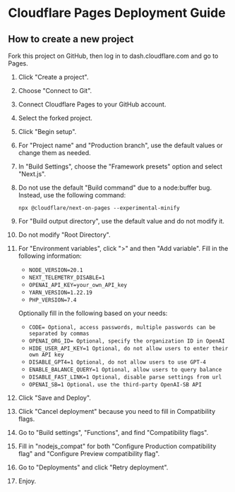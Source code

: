 # Cloudflare Pages Deployment Guide

## How to create a new project

Fork this project on GitHub, then log in to dash.cloudflare.com and go to Pages.

1. Click "Create a project".
2. Choose "Connect to Git".
3. Connect Cloudflare Pages to your GitHub account.
4. Select the forked project.
5. Click "Begin setup".
6. For "Project name" and "Production branch", use the default values or change them as needed.
7. In "Build Settings", choose the "Framework presets" option and select "Next.js".
8. Do not use the default "Build command" due to a node:buffer bug. Instead, use the following command:
   ```
   npx @cloudflare/next-on-pages --experimental-minify
   ```
9. For "Build output directory", use the default value and do not modify it.
10. Do not modify "Root Directory".
11. For "Environment variables", click ">" and then "Add variable". Fill in the following information:

    - `NODE_VERSION=20.1`
    - `NEXT_TELEMETRY_DISABLE=1`
    - `OPENAI_API_KEY=your_own_API_key`
    - `YARN_VERSION=1.22.19`
    - `PHP_VERSION=7.4`

    Optionally fill in the following based on your needs:

    - `CODE= Optional, access passwords, multiple passwords can be separated by commas`
    - `OPENAI_ORG_ID= Optional, specify the organization ID in OpenAI`
    - `HIDE_USER_API_KEY=1 Optional, do not allow users to enter their own API key`
    - `DISABLE_GPT4=1 Optional, do not allow users to use GPT-4`
    - `ENABLE_BALANCE_QUERY=1 Optional, allow users to query balance`
    - `DISABLE_FAST_LINK=1 Optional, disable parse settings from url`
    - `OPENAI_SB=1 Optional，use the third-party OpenAI-SB API`

12. Click "Save and Deploy".
13. Click "Cancel deployment" because you need to fill in Compatibility flags.
14. Go to "Build settings", "Functions", and find "Compatibility flags".
15. Fill in "nodejs_compat" for both "Configure Production compatibility flag" and "Configure Preview compatibility flag".
16. Go to "Deployments" and click "Retry deployment".
17. Enjoy.
